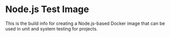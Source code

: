 # Node.js Test Image
This is the build info for creating a Node.js-based Docker image
that can be used in unit and system testing for projects.
